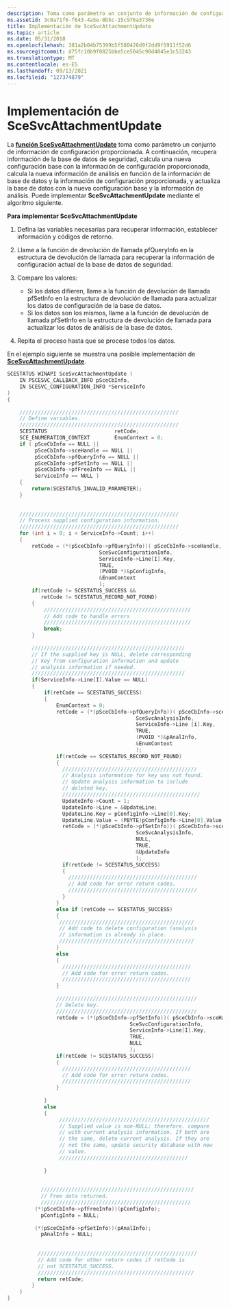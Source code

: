```yaml
---
description: Toma como parámetro un conjunto de información de configuración proporcionada.
ms.assetid: 3c0a71f6-f643-4a5e-8b5c-15c976a3736e
title: Implementación de SceSvcAttachmentUpdate
ms.topic: article
ms.date: 05/31/2018
ms.openlocfilehash: 381a2b04b75399b5f580426d9f2dd9f5911f52d6
ms.sourcegitcommit: d75fc10b9f0825bbe5ce5045c90d4045e3c53243
ms.translationtype: MT
ms.contentlocale: es-ES
ms.lasthandoff: 09/13/2021
ms.locfileid: "127374879"
---
```

# <a name="implementing-scesvcattachmentupdate"></a>Implementación de SceSvcAttachmentUpdate

La [**función SceSvcAttachmentUpdate**](scesvcattachmentupdate.md) toma como parámetro un conjunto de información de configuración proporcionada. A continuación, recupera información de la base de datos de seguridad, calcula una nueva configuración base con la información de configuración proporcionada, calcula la nueva información de análisis en función de la información de base de datos y la información de configuración proporcionada, y actualiza la base de datos con la nueva configuración base y la información de análisis. Puede implementar **SceSvcAttachmentUpdate** mediante el algoritmo siguiente.

**Para implementar SceSvcAttachmentUpdate**

1.  Defina las variables necesarias para recuperar información, establecer información y códigos de retorno.
2.  Llame a la función de devolución de llamada pfQueryInfo en la estructura de devolución de llamada para recuperar la información de configuración actual de la base de datos de seguridad.
3.  Compare los valores:

    -   Si los datos difieren, llame a la función de devolución de llamada pfSetInfo en la estructura de devolución de llamada para actualizar los datos de configuración de la base de datos.
    -   Si los datos son los mismos, llame a la función de devolución de llamada pfSetInfo en la estructura de devolución de llamada para actualizar los datos de análisis de la base de datos.

4.  Repita el proceso hasta que se procese todos los datos.

En el ejemplo siguiente se muestra una posible implementación de [**SceSvcAttachmentUpdate**](scesvcattachmentupdate.md).


```C++
SCESTATUS WINAPI SceSvcAttachmentUpdate (
    IN PSCESVC_CALLBACK_INFO pSceCbInfo,
    IN SCESVC_CONFIGURATION_INFO *ServiceInfo
)
{
 
    ////////////////////////////////////////////////////
    // Define variables.
    ////////////////////////////////////////////////////
    SCESTATUS                      retCode;
    SCE_ENUMERATION_CONTEXT        EnumContext = 0;
    if ( pSceCbInfo == NULL ||
         pSceCbInfo->sceHandle == NULL ||
         pSceCbInfo->pfQueryInfo == NULL ||
         pSceCbInfo->pfSetInfo == NULL ||
         pSceCbInfo->pfFreeInfo == NULL ||
         ServiceInfo == NULL ) 
    {
        return(SCESTATUS_INVALID_PARAMETER);
    }
  
  
    ////////////////////////////////////////////////////
    // Process supplied configuration information. 
    ////////////////////////////////////////////////////
    for (int i = 0; i < ServiceInfo->Count; i++)
    {
        retCode = (*(pSceCbInfo->pfQueryInfo))( pSceCbInfo->sceHandle,
                              SceSvcConfigurationInfo,
                              ServiceInfo->Line[I].Key,
                              TRUE,
                              (PVOID *)&pConfigInfo,
                              &EnumContext
                              );
        if(retCode != SCESTATUS_SUCCESS && 
           retCode != SCESTATUS_RECORD_NOT_FOUND)
        {
            ////////////////////////////////////////////////
            // Add code to handle errors
            ////////////////////////////////////////////////
            break;
        }
    
        //////////////////////////////////////////////////
        // If the supplied key is NULL, delete corresponding
        // key from configuration information and update 
        // analysis information if needed.
        //////////////////////////////////////////////////
        if(ServiceInfo->Line[I].Value == NULL)
        {
            if(retCode == SCESTATUS_SUCCESS)
            {
                EnumContext = 0;
                retCode = (*(pSceCbInfo->pfQueryInfo))( pSceCbInfo->sceHandle,
                                          SceSvcAnalysisInfo,
                                          ServiceInfo->Line [i].Key,
                                          TRUE,
                                          (PVOID *)&pAnalInfo,
                                          &EnumContext
                                          );
                if(retCode == SCESTATUS_RECORD_NOT_FOUND)
                {
                  ////////////////////////////////////////////
                  // Analysis information for key was not found.
                  // Update analysis information to include 
                  // deleted key.
                  /////////////////////////////////////////////
                  UpdateInfo->Count = 1;
                  UpdateInfo->Line = &UpdateLine;
                  UpdateLine.Key = pConfigInfo->Line[0].Key;
                  UpdateLine.Value = (PBYTE)pConfigInfo->Line[0].Value;
                  retCode = (*(pSceCbInfo->pfSetInfo))( pSceCbInfo->sceHandle,
                                          SceSvcAnalysisInfo,
                                          NULL,
                                          TRUE,
                                          &UpdateInfo
                                          );
                  if(retCode != SCESTATUS_SUCCESS)
                  {
                    //////////////////////////////////////////
                    // Add code for error return codes.
                    //////////////////////////////////////////
                  } 
                }
                else if (retCode == SCESTATUS_SUCCESS)
                {
                 ////////////////////////////////////////////
                 // Add code to delete configuration (analysis
                 // information is already in place.
                 ////////////////////////////////////////////
                }
                else
                {
                  //////////////////////////////////////////
                  // Add code for error return codes.
                  //////////////////////////////////////////
                }
            
                //////////////////////////////////////////////
                // Delete key.
                //////////////////////////////////////////////
                retCode = (*(pSceCbInfo->pfSetInfo))( pSceCbInfo->sceHanlde,
                                        SceSvcConfigurationInfo,
                                        ServiceInfo->Line[I].Key,
                                        TRUE,
                                        NULL
                                        );
                if(retCode != SCESTATUS_SUCCESS)
                {
                  //////////////////////////////////////////
                  // Add code for error return codes.
                  //////////////////////////////////////////
                }
      
            }
            else
            {
                 /////////////////////////////////////////////////
                 // Supplied value is non-NULL; therefore. compare
                 // with current analysis information. If both are
                 // the same, delete current analysis. If they are 
                 // not the same, update security database with new
                 // value.
                 //////////////////////////////////////////
             
            }
   
   
           //////////////////////////////////////////////////
           // Free data returned.
           /////////////////////////////////////////////////
         (*(pSceCbInfo->pfFreeInfo))(pConfigInfo);
           pConfigInfo = NULL;
           
         (*(pSceCbInfo->pfSetInfo))(pAnalInfo);
           pAnalInfo = NULL;
          
          
          ////////////////////////////////////////////////////
          // Add code for other return codes if retCode is 
          // not SCESTATUS_SUCCESS.
          ///////////////////////////////////////////////////
          return retCode;
        }
    }
}
```



 

 



